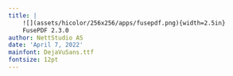 ```yaml
---
title: |
    ![](assets/hicolor/256x256/apps/fusepdf.png){width=2.5in}  
    FusePDF 2.3.0
author: NettStudio AS
date: 'April 7, 2022'
mainfont: DejaVuSans.ttf
fontsize: 12pt
---
```


